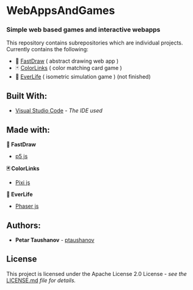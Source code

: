 # WebAppsAndGames

### Simple web based games and interactive webapps

This repository contains subrepositories which are individual projects.
Currently contains the following:

- 🎨 [FastDraw](https://ptaushanov.github.io/WebAppsAndGames/FastDraw/index.html) ( abstract drawing web app )
- 🃏 [ColorLinks](https://ptaushanov.github.io/WebAppsAndGames/ColorLinks/index.html) ( color matching card game )
- 🌸 [EverLife](https://ptaushanov.github.io/WebAppsAndGames/EverLife/index.html) ( isometric simulation game ) (not finished)

## Built With:

- [Visual Studio Code](https://code.visualstudio.com/) - _The IDE used_

## Made with:

**🎨 FastDraw**

- [p5 js](https://p5js.org/)

**🃏 ColorLinks**

- [Pixi js](https://pixijs.com/)

**🌸 EverLife**

- [Phaser js](https://phaser.io/)

## Authors:

- **Petar Taushanov** - [ptaushanov](https://github.com/ptaushanov)

## License

This project is licensed under the Apache License 2.0 License - _see
the_ [LICENSE.md](https://github.com/ptaushanov/WebAppsAndGames/blob/master/LICENSE) _file for details._
